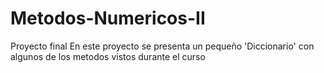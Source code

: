 # Metodos-Numericos-II
Proyecto final 
En este proyecto se presenta un pequeño 'Diccionario' con algunos de los metodos vistos durante el curso 
